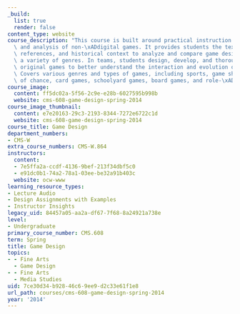 ```yaml
---
_build:
  list: true
  render: false
content_type: website
course_description: "This course is built around practical instruction in the design\
  \ and analysis of non-\xADdigital games. It provides students the texts, tools,\
  \ references, and historical context to analyze and compare game designs across\
  \ a variety of genres. In teams, students design, develop, and thoroughly test their\
  \ original games to better understand the interaction and evolution of game rules.\
  \ Covers various genres and types of games, including sports, game shows, games\
  \ of chance, card games, schoolyard games, board games, and role-\xADplaying games.\n"
course_image:
  content: ff5dc02a-5f56-2c9e-e28b-6027595b998b
  website: cms-608-game-design-spring-2014
course_image_thumbnail:
  content: e7e20163-29c3-2193-8344-7272e6722c1d
  website: cms-608-game-design-spring-2014
course_title: Game Design
department_numbers:
- CMS-W
extra_course_numbers: CMS-W.864
instructors:
  content:
  - 7e5ffa2a-ccdf-4136-9bef-213f34dbf5c0
  - e91dc0b1-74a2-78a1-03ee-be32a91b403c
  website: ocw-www
learning_resource_types:
- Lecture Audio
- Design Assignments with Examples
- Instructor Insights
legacy_uid: 84457a05-aa2a-df67-7f68-8a24921a738e
level:
- Undergraduate
primary_course_number: CMS.608
term: Spring
title: Game Design
topics:
- - Fine Arts
  - Game Design
- - Fine Arts
  - Media Studies
uid: 7ce30d34-b928-46c6-9ee9-d2c33e61f1e8
url_path: courses/cms-608-game-design-spring-2014
year: '2014'
---
```

